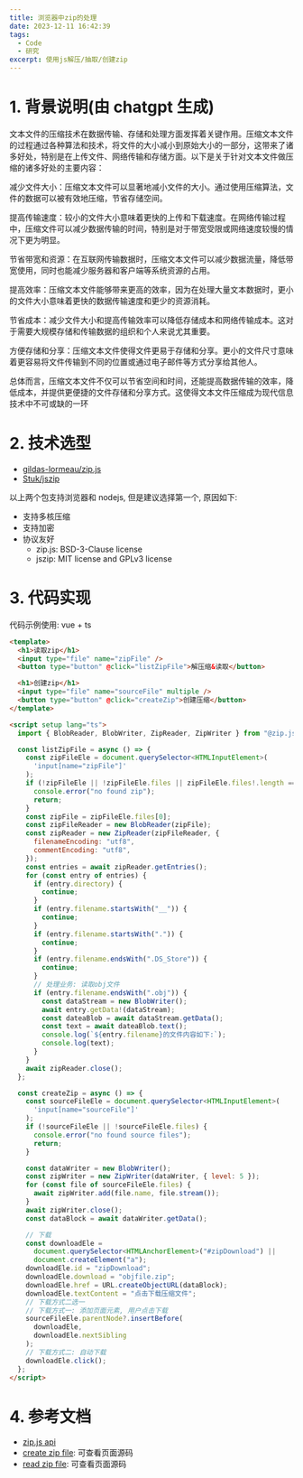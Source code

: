 ```yaml
---
title: 浏览器中zip的处理
date: 2023-12-11 16:42:39
tags:
  - Code
  - 研究
excerpt: 使用js解压/抽取/创建zip
---
```


# 1. 背景说明(由 chatgpt 生成)

文本文件的压缩技术在数据传输、存储和处理方面发挥着关键作用。压缩文本文件的过程通过各种算法和技术，将文件的大小减小到原始大小的一部分，这带来了诸多好处，特别是在上传文件、网络传输和存储方面。以下是关于针对文本文件做压缩的诸多好处的主要内容：

减少文件大小：压缩文本文件可以显著地减小文件的大小。通过使用压缩算法，文件的数据可以被有效地压缩，节省存储空间。

提高传输速度：较小的文件大小意味着更快的上传和下载速度。在网络传输过程中，压缩文件可以减少数据传输的时间，特别是对于带宽受限或网络速度较慢的情况下更为明显。

节省带宽和资源：在互联网传输数据时，压缩文本文件可以减少数据流量，降低带宽使用，同时也能减少服务器和客户端等系统资源的占用。

提高效率：压缩文本文件能够带来更高的效率，因为在处理大量文本数据时，更小的文件大小意味着更快的数据传输速度和更少的资源消耗。

节省成本：减少文件大小和提高传输效率可以降低存储成本和网络传输成本。这对于需要大规模存储和传输数据的组织和个人来说尤其重要。

方便存储和分享：压缩文本文件使得文件更易于存储和分享。更小的文件尺寸意味着更容易将文件传输到不同的位置或通过电子邮件等方式分享给其他人。

总体而言，压缩文本文件不仅可以节省空间和时间，还能提高数据传输的效率，降低成本，并提供更便捷的文件存储和分享方式。这使得文本文件压缩成为现代信息技术中不可或缺的一环

# 2. 技术选型

- [gildas-lormeau/zip.js](https://github.com/gildas-lormeau/zip.js)
- [Stuk/jszip](https://github.com/Stuk/jszip)

以上两个包支持浏览器和 nodejs, 但是建议选择第一个, 原因如下:

- 支持多核压缩
- 支持加密
- 协议友好
  - zip.js: BSD-3-Clause license
  - jszip: MIT license and GPLv3 license

# 3. 代码实现

代码示例使用: vue + ts

```html
<template>
  <h1>读取zip</h1>
  <input type="file" name="zipFile" />
  <button type="button" @click="listZipFile">解压缩&读取</button>

  <h1>创建zip</h1>
  <input type="file" name="sourceFile" multiple />
  <button type="button" @click="createZip">创建压缩</button>
</template>

<script setup lang="ts">
  import { BlobReader, BlobWriter, ZipReader, ZipWriter } from "@zip.js/zip.js";

  const listZipFile = async () => {
    const zipFileEle = document.querySelector<HTMLInputElement>(
      'input[name="zipFile"]'
    );
    if (!zipFileEle || !zipFileEle.files || zipFileEle.files!.length === 0) {
      console.error("no found zip");
      return;
    }
    const zipFile = zipFileEle.files[0];
    const zipFileReader = new BlobReader(zipFile);
    const zipReader = new ZipReader(zipFileReader, {
      filenameEncoding: "utf8",
      commentEncoding: "utf8",
    });
    const entries = await zipReader.getEntries();
    for (const entry of entries) {
      if (entry.directory) {
        continue;
      }
      if (entry.filename.startsWith("__")) {
        continue;
      }
      if (entry.filename.startsWith(".")) {
        continue;
      }
      if (entry.filename.endsWith(".DS_Store")) {
        continue;
      }
      // 处理业务: 读取obj文件
      if (entry.filename.endsWith(".obj")) {
        const dataStream = new BlobWriter();
        await entry.getData!(dataStream);
        const dateaBlob = await dataStream.getData();
        const text = await dateaBlob.text();
        console.log(`${entry.filename}的文件内容如下:`);
        console.log(text);
      }
    }
    await zipReader.close();
  };

  const createZip = async () => {
    const sourceFileEle = document.querySelector<HTMLInputElement>(
      'input[name="sourceFile"]'
    );
    if (!sourceFileEle || !sourceFileEle.files) {
      console.error("no found source files");
      return;
    }

    const dataWriter = new BlobWriter();
    const zipWriter = new ZipWriter(dataWriter, { level: 5 });
    for (const file of sourceFileEle.files) {
      await zipWriter.add(file.name, file.stream());
    }
    await zipWriter.close();
    const dataBlock = await dataWriter.getData();

    // 下载
    const downloadEle =
      document.querySelector<HTMLAnchorElement>("#zipDownload") ||
      document.createElement("a");
    downloadEle.id = "zipDownload";
    downloadEle.download = "objfile.zip";
    downloadEle.href = URL.createObjectURL(dataBlock);
    downloadEle.textContent = "点击下载压缩文件";
    // 下载方式二选一
    // 下载方式一: 添加页面元素, 用户点击下载
    sourceFileEle.parentNode?.insertBefore(
      downloadEle,
      downloadEle.nextSibling
    );
    // 下载方式二: 自动下载
    downloadEle.click();
  };
</script>
```

# 4. 参考文档

- [zip.js api](https://gildas-lormeau.github.io/zip.js/api/index.html)
- [create zip file](https://gildas-lormeau.github.io/zip.js/demos/demo-create-file.html): 可查看页面源码
- [read zip file](https://gildas-lormeau.github.io/zip.js/demos/demo-read-file.html): 可查看页面源码

